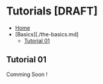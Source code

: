 # Tutorials [DRAFT]

- [Home](../README.md)
- [Basics][./the-basics.md]
	+ [Tutorial 01](#tutorial-01)


## Tutorial 01
Comming Soon !